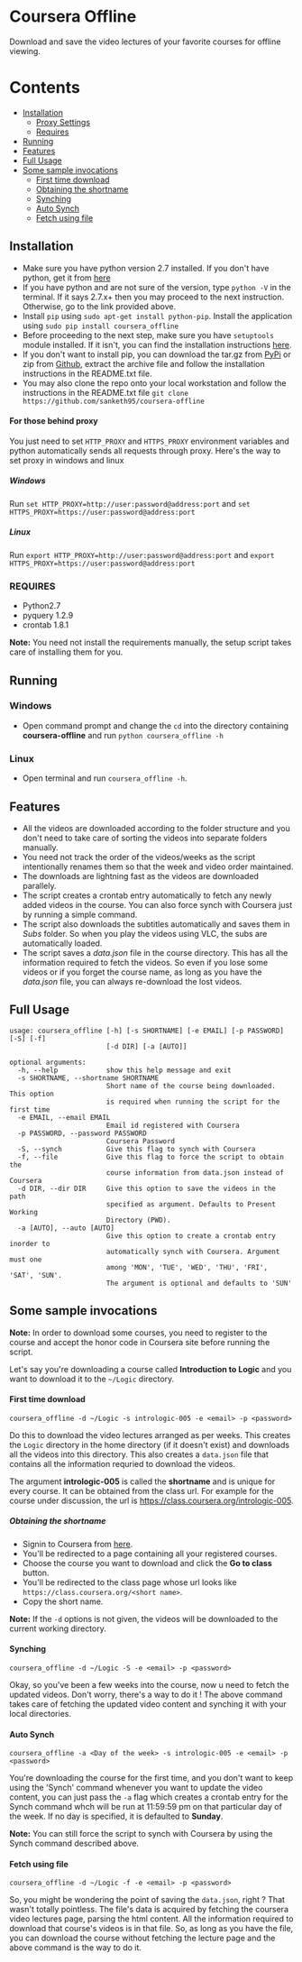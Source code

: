 # Coursera Offline

Download and save the video lectures of your favorite courses for offline viewing.

# Contents

* [Installation](#installation)
  * [Proxy Settings](#for-those-behind-proxy)
  * [Requires](#requires)
* [Running](#running)
* [Features](#features)
* [Full Usage](#full-usage)
* [Some sample invocations](#some-sample-invocations)
  * [First time download](#first-time-download)
  * [Obtaining the shortname](#obtaining-the-shortname)
  * [Synching](#synching)
  * [Auto Synch](#auto-synch)
  * [Fetch using file](#fetch-using-file)

## <a name="installation"></a>Installation

* Make sure you have python version 2.7 installed. If you don't have python, get it from [here](https://www.python.org/download/releases/2.7/)
* If you have python and are not sure of the version, type `python -V` in the terminal. If it says 2.7.x+ then you may proceed to the next instruction. Otherwise, go to the link provided above.
* Install `pip` using `sudo apt-get install python-pip`. Install the application using `sudo pip install coursera_offline`
* Before proceeding to the next step, make sure you have `setuptools` module installed. If it isn't, you can find the installation instructions [here](https://pypi.python.org/pypi/setuptools#installation-instructions).
* If you don't want to install pip, you can download the tar.gz from [PyPi](https://pypi.python.org/packages/source/c/coursera_offline/coursera_offline-0.1.0.tar.gz) or zip from [Github](https://github.com/sanketh95/coursera-offline/archive/master.zip), extract the archive file and follow the installation instructions in the README.txt file.
* You may also clone the repo onto your local workstation and follow the instructions in the README.txt file
`git clone https://github.com/sanketh95/coursera-offline`

#### <a name="for-those-behind-proxy"></a>For those behind proxy

You just need to set `HTTP_PROXY` and `HTTPS_PROXY` environment variables and python automatically sends all requests through proxy.
Here's the way to set proxy in windows and linux 

##### Windows
Run `set HTTP_PROXY=http://user:password@address:port` and `set HTTPS_PROXY=https://user:password@address:port`

##### Linux
Run `export HTTP_PROXY=http://user:password@address:port` and `export HTTPS_PROXY=https://user:password@address:port`


### <a name="requires"></a>REQUIRES

* Python2.7
* pyquery 1.2.9
* crontab 1.8.1

**Note:** You need not install the requirements manually, the setup script takes care of installing them for you.

## <a name="running"></a>Running

### Windows
* Open command prompt and change the `cd` into the directory containing **coursera-offline** and run `python coursera_offline -h`

### Linux
* Open terminal and run `coursera_offline -h`.

## <a name="features"></a>Features

* All the videos are downloaded according to the folder structure and you don't need to take care of sorting the videos into separate folders manually.
* You need not track the order of the videos/weeks as the script intentionally renames them so that the week and video order maintained.
* The downloads are lightning fast as the videos are downloaded parallely.
* The script creates a crontab entry automatically to fetch any newly added videos in the course. You can also force synch with Coursera just by running a simple command.
* The script also downloads the subtitles automatically and saves them in *Subs* folder. So when you play the videos using VLC, the subs are automatically loaded.
* The script saves a *data.json* file in the course directory. This has all the information required to fetch the videos. So even if you lose some videos or if you forget the course name, as long as you have the *data.json* file, you can always re-download the lost videos.


## <a name="full-usage"></a>Full Usage
```
usage: coursera_offline [-h] [-s SHORTNAME] [-e EMAIL] [-p PASSWORD] [-S] [-f]
                        [-d DIR] [-a [AUTO]]

optional arguments:
  -h, --help            show this help message and exit
  -s SHORTNAME, --shortname SHORTNAME
                        Short name of the course being downloaded. This option
                        is required when running the script for the first time
  -e EMAIL, --email EMAIL
                        Email id registered with Coursera
  -p PASSWORD, --password PASSWORD
                        Coursera Password
  -S, --synch           Give this flag to synch with Coursera
  -f, --file            Give this flag to force the script to obtain the
                        course information from data.json instead of Coursera
  -d DIR, --dir DIR     Give this option to save the videos in the path
                        specified as argument. Defaults to Present Working
                        Directory (PWD).
  -a [AUTO], --auto [AUTO]
                        Give this option to create a crontab entry inorder to
                        automatically synch with Coursera. Argument must one
                        among 'MON', 'TUE', 'WED', 'THU', 'FRI', 'SAT', 'SUN'.
                        The argument is optional and defaults to 'SUN'

```

## <a name="some-sample-invocations"></a>Some sample invocations

**Note:** In order to download some courses, you need to register to the course and accept the honor code in Coursera site before running the script.

Let's say you're downloading a course called **Introduction to Logic** and you want to download it to the `~/Logic`
 directory.


#### <a name="first-time-download"></a>First time download

```
coursera_offline -d ~/Logic -s intrologic-005 -e <email> -p <password>
```

Do this to download the video lectures arranged as per weeks. This creates the `Logic` directory in the home directory (if it doesn't exist) and downloads all the videos into this directory. This also creates a `data.json` file that contains all the information requried to download the videos.

The argument **intrologic-005** is called the **shortname** and is unique for every course. It can be obtained from the class url. For example for the course under discussion, the url is https://class.coursera.org/intrologic-005.


##### <a name="obtaining-the-shortname"></a>Obtaining the shortname

* Signin to Coursera from [here](https://accounts.coursera.org/signin).
* You'll be redirected to a page containing all your registered courses.
* Choose the course you want to download and click the **Go to class** button.
* You'll be redirected to the class page whose url looks like 
`https://class.coursera.org/<short name>`.
* Copy the short name.

**Note:** If the `-d` options is not given, the videos will be downloaded to the current working directory.


#### <a name="synching"></a>Synching

```
coursera_offline -d ~/Logic -S -e <email> -p <password>
```

Okay, so you've been a few weeks into the course, now u need to fetch the updated videos. Don't worry, there's a way to do it !
The above command takes care of fetching the updated video content and synching it with your local directories.


#### <a name="auto-synch"></a>Auto Synch

```
coursera_offline -a <Day of the week> -s intrologic-005 -e <email> -p <password>
```

You're downloading the course for the first time, and you don't want to keep using the 'Synch' command whenever you want to update the video content, you can just pass the `-a` flag which creates a crontab entry for the Synch command whch will be run at 11:59:59 pm on that particular day of the week. If no day is specified, it is defaulted to **Sunday**. 

**Note:** You can still force the script to synch with Coursera by using the Synch command described above.


#### <a name="fetch-using-file"></a>Fetch using file

```
coursera_offline -d ~/Logic -f -e <email> -p <password>
```
So, you might be wondering the point of saving the `data.json`, right ? That wasn't totally pointless. The file's data is acquired by fetching the coursera video lectures page, parsing the html content. All the information required to download that course's videos is in that file. So, as long as you have the file, you can download the course without fetching the lecture page and the above command is the way to do it.
